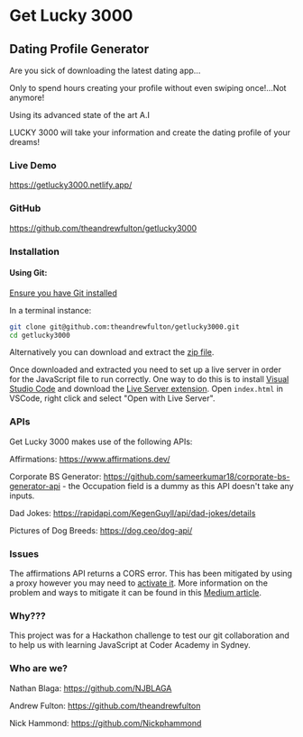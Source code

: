 # Get Lucky 3000
## Dating Profile Generator

Are you sick of downloading the latest dating app...

 Only to spend hours creating your profile without even swiping once!...Not anymore!

 Using its advanced state of the art A.I

 LUCKY 3000 will take your information and create the dating profile of your dreams!

### Live Demo

https://getlucky3000.netlify.app/

### GitHub

https://github.com/theandrewfulton/getlucky3000

### Installation

#### Using Git:

[Ensure you have Git installed](https://github.com/git-guides/install-git)

In a terminal instance:

```bash
git clone git@github.com:theandrewfulton/getlucky3000.git
cd getlucky3000
```

Alternatively you can download and extract the [zip file](https://github.com/theandrewfulton/getlucky3000/archive/refs/heads/main.zip).

Once downloaded and extracted you need to set up a live server in order for the JavaScript file to run correctly. One way to do this is to install [Visual Studio Code](https://code.visualstudio.com/) and download the [Live Server extension](https://marketplace.visualstudio.com/items?itemName=ritwickdey.LiveServer). Open ```index.html``` in VSCode, right click and select "Open with Live Server".

### APIs

Get Lucky 3000 makes use of the following APIs:

Affirmations: https://www.affirmations.dev/

Corporate BS Generator: https://github.com/sameerkumar18/corporate-bs-generator-api - the Occupation field is a dummy as this API doesn't take any inputs.

Dad Jokes: https://rapidapi.com/KegenGuyll/api/dad-jokes/details

Pictures of Dog Breeds: https://dog.ceo/dog-api/

### Issues

The affirmations API returns a CORS error. This has been mitigated by using a proxy however you may need to [activate it](http://cors-anywhere.herokuapp.com/corsdemo). More information on the problem and ways to mitigate it can be found in this [Medium article](https://medium.com/@dtkatz/3-ways-to-fix-the-cors-error-and-how-access-control-allow-origin-works-d97d55946d9).

### Why???

This project was for a Hackathon challenge to test our git collaboration and to help us with learning JavaScript at Coder Academy in Sydney.

### Who are we?

Nathan Blaga: https://github.com/NJBLAGA

Andrew Fulton: https://github.com/theandrewfulton

Nick Hammond: https://github.com/Nickphammond